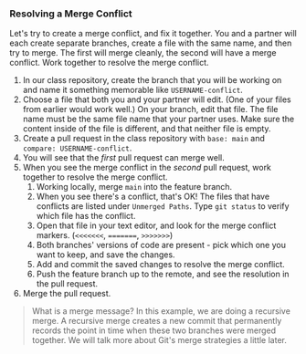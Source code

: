 ### Resolving a Merge Conflict

Let's try to create a merge conflict, and fix it together. You and a partner will each create separate branches, create a file with the same name, and then try to merge. The first will merge cleanly, the second will have a merge conflict. Work together to resolve the merge conflict.

1. In our class repository, create the branch that you will be working on and name it something memorable like `USERNAME-conflict`.
1. Choose a file that both you and your partner will edit. (One of your files from earlier would work well.) On your branch, edit that file. The file name must be the same file name that your partner uses. Make sure the content inside of the file is different, and that neither file is empty.
1. Create a pull request in the class repository with `base: main` and `compare: USERNAME-conflict`.
1. You will see that the _first_ pull request can merge well.
1. When you see the merge conflict in the _second_ pull request, work together to resolve the merge conflict.
    1. Working locally, merge `main` into the feature branch.
    1. When you see there's a conflict, that's OK! The files that have conflicts are listed under `Unmerged Paths`. Type `git status` to verify which file has the conflict.
    1. Open that file in your text editor, and look for the merge conflict markers. (`<<<<<<<`, `=======`, `>>>>>>>`)
    1. Both branches' versions of code are present - pick which one you want to keep, and save the changes.
    1. Add and commit the saved changes to resolve the merge conflict.
    1. Push the feature branch up to the remote, and see the resolution in the pull request.
1. Merge the pull request.

> What is a merge message? In this example, we are doing a recursive merge. A recursive merge creates a new commit that permanently records the point in time when these two branches were merged together. We will talk more about Git's merge strategies a little later.

